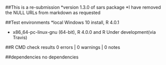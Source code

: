 
##This is a re-submission
*version 1.3.0 of sars package
*I have removed the NULL URLs from markdown as requested

##Test environments
*local Windows 10 install, R 4.0.1
* x86_64-pc-linux-gnu (64-bit), R 4.0.0 and R Under development(via Travis)
 
##R CMD check results
0 errors | 0 warnings | 0 notes

##dependencies
no dependencies
